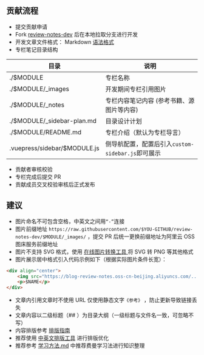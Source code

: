 
## 贡献流程

- 提交贡献申请
- Fork [review-notes-dev](https://github.com/GourdErwa/review-notes-dev) 后在本地拉取分支进行开发
- 开发文章文件格式： Markdown [语法格式 ](https://guides.github.com/features/mastering-markdown/)
- 专栏笔记目录结构

|目录|说明|
|---|---|
|./$MODULE|专栏名称|
|./$MODULE/_images|开发期间专栏引用图片|
|./$MODULE/_notes|专栏内容笔记内容 (参考书籍、源图片等内容)|
|./$MODULE/_sidebar-plan.md|目录设计计划|
|./$MODULE/README.md|专栏介绍（默认为专栏导言）|
|.vuepress/sidebar/$MODULE.js|侧导航配置，配置后引入`custom-sidebar.js`即可展示|

- 贡献者审核校验
- 专栏完成后提交 PR
- 贡献成员交叉校验审核后正式发布

## 建议
- 图片命名不可包含空格，中英文之间用`“-”`连接
- 图片前缀地址 `https://raw.githubusercontent.com/$YOU-GITHUB/review-notes-dev/$MODULE/_images/` ，提交 PR 后统一更换前缀地址为阿里云 OSS 图床服务前缀地址
- 图片不支持 SVG 格式，使用 [在线图片转换工具 ](https://svgtopng.com/zh/) 将 SVG 转 PNG 等其他格式
- 图片展示居中格式引入代码示例如下（根据实际图片条件长宽）：
```html
<div align="center">
    <img src="https://blog-review-notes.oss-cn-beijing.aliyuncs.com/.../_images/$NAME.png">
    <p>$NAME</p>
</div>
```
- 文章内引用文章时不使用 URL 仅使用静态文字`《参考》` ，防止更新导致链接丢失
- 文章内容以二级标题（## ）为目录大纲（一级标题与文件名一致，可忽略不写）
- 内容排版参考 [排版指南 ](https://github.com/sparanoid/chinese-copywriting-guidelines/blob/master/README.zh-CN.md)
- 推荐使用 [中英文排版工具](https://cyc2018.github.io/Text-Typesetting/) 进行排版优化
- 推荐参考 [学习方法.md](学习方法.md) 中推荐费曼学习法进行知识整理